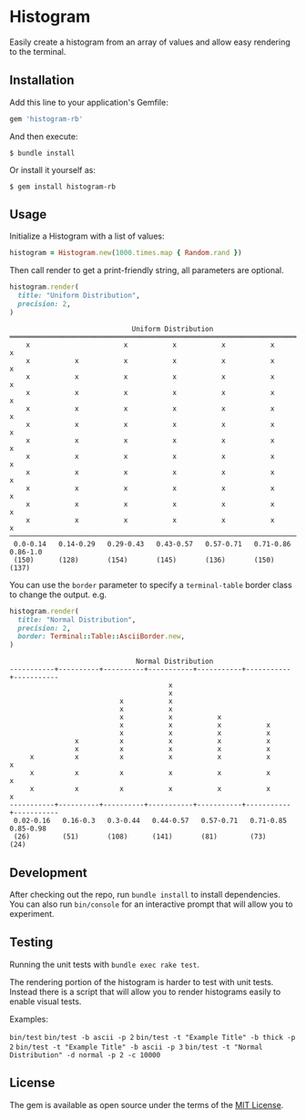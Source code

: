# Histogram

Easily create a histogram from an array of values and allow easy rendering to the terminal.

## Installation

Add this line to your application's Gemfile:

```ruby
gem 'histogram-rb'
```

And then execute:

    $ bundle install

Or install it yourself as:

    $ gem install histogram-rb

## Usage

Initialize a Histogram with a list of values:

```ruby
histogram = Histogram.new(1000.times.map { Random.rand })
```

Then call render to get a print-friendly string, all parameters are optional.

```ruby
histogram.render(
  title: "Uniform Distribution",
  precision: 2,
)
```

```
                              Uniform Distribution
═════════════════════════════════════════════════════════════════════════════════
    x                       x           x           x           x          x
    x           x           x           x           x           x          x
    x           x           x           x           x           x          x
    x           x           x           x           x           x          x
    x           x           x           x           x           x          x
    x           x           x           x           x           x          x
    x           x           x           x           x           x          x
    x           x           x           x           x           x          x
    x           x           x           x           x           x          x
    x           x           x           x           x           x          x
    x           x           x           x           x           x          x
    x           x           x           x           x           x          x
─────────────────────────────────────────────────────────────────────────────────
 0.0-0.14   0.14-0.29   0.29-0.43   0.43-0.57   0.57-0.71   0.71-0.86   0.86-1.0
 (150)      (128)       (154)       (145)       (136)       (150)       (137)
```

You can use the `border` parameter to specify a `terminal-table` border class to change the output. e.g.

```ruby
histogram.render(
  title: "Normal Distribution",
  precision: 2,
  border: Terminal::Table::AsciiBorder.new,
)
```

```
                               Normal Distribution
-----------+----------+----------+-----------+-----------+-----------+-----------
                                       x
                                       x
                           x           x
                           x           x
                           x           x           x
                           x           x           x           x
                           x           x           x           x
                x          x           x           x           x
                x          x           x           x           x
     x          x          x           x           x           x           x
     x          x          x           x           x           x           x
     x          x          x           x           x           x           x
-----------+----------+----------+-----------+-----------+-----------+-----------
 0.02-0.16   0.16-0.3   0.3-0.44   0.44-0.57   0.57-0.71   0.71-0.85   0.85-0.98
 (26)        (51)       (108)      (141)       (81)        (73)        (24)
```
## Development

After checking out the repo, run `bundle install` to install dependencies. You can also run `bin/console` for an
interactive prompt that will allow you to experiment.

## Testing

Running the unit tests with `bundle exec rake test`.

The rendering portion of the histogram is harder to test with unit tests. Instead there is a script that will allow you
to render histograms easily to enable visual tests.

Examples:

`bin/test`
`bin/test -b ascii -p 2`
`bin/test -t "Example Title" -b thick -p 2`
`bin/test -t "Example Title" -b ascii -p 3`
`bin/test -t "Normal Distribution" -d normal -p 2 -c 10000`

## License

The gem is available as open source under the terms of the [MIT License](https://opensource.org/licenses/MIT).
